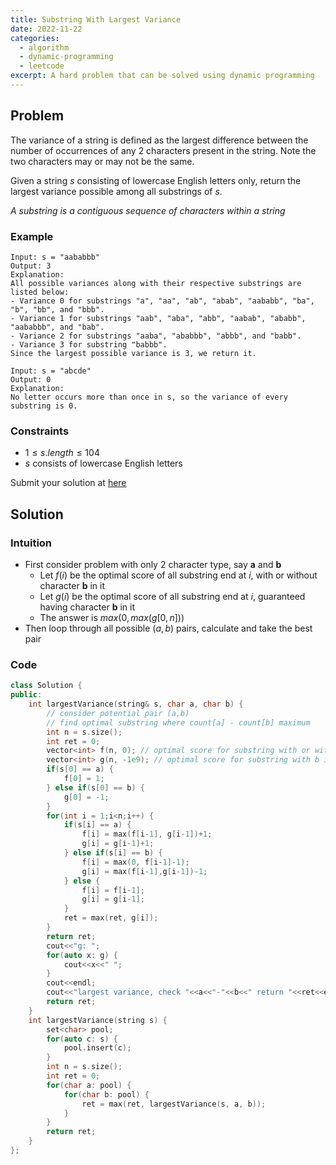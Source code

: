 ```yaml
---
title: Substring With Largest Variance
date: 2022-11-22
categories:
  - algorithm
  - dynamic-programming
  - leetcode
excerpt: A hard problem that can be solved using dynamic programming
---
```


## Problem

The variance of a string is defined as the largest difference between the number of occurrences of any 2 characters present in the string. Note the two characters may or may not be the same.

Given a string $s$ consisting of lowercase English letters only, return the largest variance possible among all substrings of $s$.

_A substring is a contiguous sequence of characters within a string_

### Example

```
Input: s = "aababbb"
Output: 3
Explanation:
All possible variances along with their respective substrings are listed below:
- Variance 0 for substrings "a", "aa", "ab", "abab", "aababb", "ba", "b", "bb", and "bbb".
- Variance 1 for substrings "aab", "aba", "abb", "aabab", "ababb", "aababbb", and "bab".
- Variance 2 for substrings "aaba", "ababbb", "abbb", and "babb".
- Variance 3 for substring "babbb".
Since the largest possible variance is 3, we return it.
```

```
Input: s = "abcde"
Output: 0
Explanation:
No letter occurs more than once in s, so the variance of every substring is 0.
```

### Constraints

- $1 \leq s.length \leq 104$
- $s$ consists of lowercase English letters

Submit your solution at [here](https://leetcode.com/problems/substring-with-largest-variance/)

## Solution

### Intuition

- First consider problem with only 2 character type, say **a** and **b**
  - Let $f(i)$ be the optimal score of all substring end at $i$, with or without character **b** in it
  - Let $g(i)$ be the optimal score of all substring end at $i$, guaranteed having character **b** in it
  - The answer is $max(0, max(g[0,n]))$
- Then loop through all possible $(a,b)$ pairs, calculate and take the best pair

### Code

```cpp
class Solution {
public:
    int largestVariance(string& s, char a, char b) {
        // consider potential pair (a,b)
        // find optimal substring where count[a] - count[b] maximum
        int n = s.size();
        int ret = 0;
        vector<int> f(n, 0); // optimal score for substring with or without b in it
        vector<int> g(n, -1e9); // optimal score for substring with b in it
        if(s[0] == a) {
            f[0] = 1;
        } else if(s[0] == b) {
            g[0] = -1;
        }
        for(int i = 1;i<n;i++) {
            if(s[i] == a) {
                f[i] = max(f[i-1], g[i-1])+1;
                g[i] = g[i-1]+1;
            } else if(s[i] == b) {
                f[i] = max(0, f[i-1]-1);
                g[i] = max(f[i-1],g[i-1])-1;
            } else {
                f[i] = f[i-1];
                g[i] = g[i-1];
            }
            ret = max(ret, g[i]);
        }
        return ret;
        cout<<"g: ";
        for(auto x: g) {
            cout<<x<<" ";
        }
        cout<<endl;
        cout<<"largest variance, check "<<a<<"-"<<b<<" return "<<ret<<endl;
        return ret;
    }
    int largestVariance(string s) {
        set<char> pool;
        for(auto c: s) {
            pool.insert(c);
        }
        int n = s.size();
        int ret = 0;
        for(char a: pool) {
            for(char b: pool) {
                ret = max(ret, largestVariance(s, a, b));
            }
        }
        return ret;
    }
};
```
